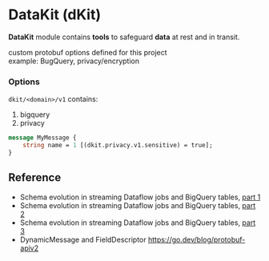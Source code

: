 # DataKit (dKit) 

**DataKit** module contains **tools** to safeguard **data** at rest and in transit.

custom protobuf options defined for this project<br/>
example: BugQuery, privacy/encryption

### Options

`dkit/<domain>/v1` contains:

1. bigquery
2. privacy

```protobuf
message MyMessage {
    string name = 1 [(dkit.privacy.v1.sensitive) = true];
}
```

## Reference

- Schema evolution in streaming Dataflow jobs and BigQuery tables, [part 1](https://robertsahlin.com/schema-evolution-in-streaming-dataflow-jobs-and-bigquery-tables-part-1/)
- Schema evolution in streaming Dataflow jobs and BigQuery tables, [part 2](https://robertsahlin.com/schema-evolution-in-streaming-dataflow-jobs-and-bigquery-tables-part-2/)
- Schema evolution in streaming Dataflow jobs and BigQuery tables, [part 3](https://robertsahlin.com/schema-evolution-in-streaming-dataflow-jobs-and-bigquery-tables-part-3/)
- DynamicMessage and FieldDescriptor https://go.dev/blog/protobuf-apiv2
